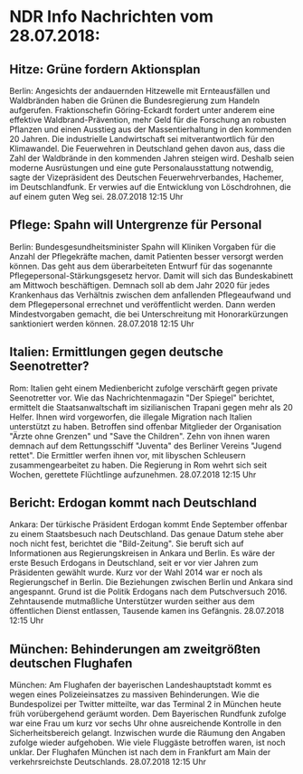 # NDR Info Nachrichten vom 28.07.2018:


## Hitze: Grüne fordern Aktionsplan
Berlin: Angesichts der andauernden Hitzewelle mit Ernteausfällen und Waldbränden haben die Grünen die Bundesregierung zum Handeln aufgerufen. Fraktionschefin Göring-Eckardt fordert unter anderem eine effektive Waldbrand-Prävention, mehr Geld für die Forschung an robusten Pflanzen und einen Ausstieg aus der Massentierhaltung in den kommenden 20 Jahren. Die industrielle Landwirtschaft sei mitverantwortlich für den Klimawandel. Die Feuerwehren in Deutschland gehen davon aus, dass die Zahl der Waldbrände in den kommenden Jahren steigen wird. Deshalb seien moderne Ausrüstungen und eine gute Personalausstattung notwendig, sagte der Vizepräsident des Deutschen Feuerwehrverbandes, Hachemer, im Deutschlandfunk. Er verwies auf die Entwicklung von Löschdrohnen, die auf einem guten Weg sei. 28.07.2018 12:15 Uhr 

## Pflege: Spahn will Untergrenze für Personal
Berlin: Bundesgesundheitsminister Spahn will Kliniken Vorgaben für die Anzahl der Pflegekräfte machen, damit Patienten besser versorgt werden können. Das geht aus dem überarbeiteten Entwurf für das sogenannte Pflegepersonal-Stärkungsgesetz hervor. Damit will sich das Bundeskabinett am Mittwoch beschäftigen. Demnach soll ab dem Jahr 2020 für jedes Krankenhaus das Verhältnis zwischen dem anfallenden Pflegeaufwand und dem Pflegepersonal errechnet und veröffentlicht werden. Dann werden Mindestvorgaben gemacht, die bei Unterschreitung mit Honorarkürzungen sanktioniert werden können. 28.07.2018 12:15 Uhr 

## Italien: Ermittlungen gegen deutsche Seenotretter?
Rom:   Italien geht einem Medienbericht zufolge verschärft gegen private Seenotretter vor. Wie das Nachrichtenmagazin "Der Spiegel" berichtet, ermittelt die Staatsanwaltschaft im sizilianischen Trapani gegen mehr als 20 Helfer. Ihnen wird vorgeworfen, die illegale Migration nach Italien unterstützt zu haben. Betroffen sind offenbar Mitglieder der Organisation "Ärzte ohne Grenzen" und "Save the Children". Zehn von ihnen waren demnach auf dem Rettungsschiff "Juventa" des Berliner Vereins "Jugend rettet". Die Ermittler werfen ihnen vor, mit libyschen Schleusern zusammengearbeitet zu haben. Die Regierung in Rom wehrt sich seit Wochen, gerettete Flüchtlinge aufzunehmen. 28.07.2018 12:15 Uhr 

## Bericht: Erdogan kommt nach Deutschland
Ankara: Der türkische Präsident Erdogan kommt Ende September offenbar zu einem Staatsbesuch nach Deutschland. Das genaue Datum stehe aber noch nicht fest, berichtet die "Bild-Zeitung". Sie beruft sich auf Informationen aus Regierungskreisen in Ankara und Berlin. Es wäre der erste Besuch Erdogans in Deutschland, seit er vor vier Jahren zum Präsidenten gewählt wurde. Kurz vor der Wahl 2014 war er noch als Regierungschef in Berlin. Die Beziehungen zwischen Berlin und Ankara sind angespannt. Grund ist die Politik Erdogans nach dem Putschversuch 2016. Zehntausende mutmaßliche Unterstützer wurden seither aus dem öffentlichen Dienst entlassen, Tausende kamen ins Gefängnis. 28.07.2018 12:15 Uhr 

## München: Behinderungen am zweitgrößten deutschen Flughafen
München: Am Flughafen der bayerischen Landeshauptstadt kommt es wegen eines Polizeieinsatzes zu massiven Behinderungen. Wie die Bundespolizei per Twitter mitteilte, war das Terminal 2 in München heute früh vorübergehend geräumt worden. Dem Bayerischen Rundfunk zufolge war eine Frau um kurz vor sechs Uhr ohne ausreichende Kontrolle in den Sicherheitsbereich gelangt. Inzwischen wurde die Räumung den Angaben zufolge wieder aufgehoben. Wie viele Fluggäste betroffen waren, ist noch unklar. Der Flughafen München ist nach dem in Frankfurt am Main der verkehrsreichste Deutschlands. 28.07.2018 12:15 Uhr 

